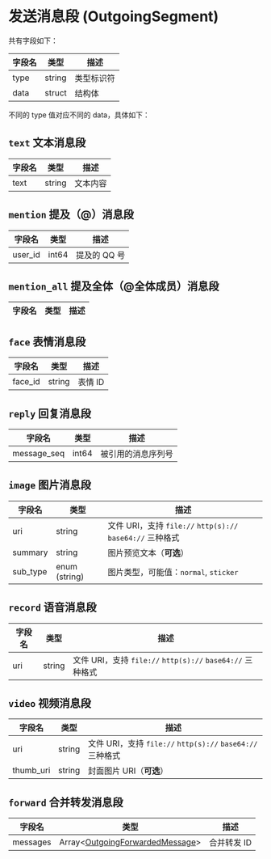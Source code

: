 # 发送消息段 (OutgoingSegment)

共有字段如下：

| 字段名 | 类型   | 描述       |
| ------ | ------ | ---------- |
| type   | string | 类型标识符 |
| data   | struct | 结构体     |

不同的 type 值对应不同的 data，具体如下：

## `text` 文本消息段

| 字段名 | 类型   | 描述     |
| ------ | ------ | -------- |
| text   | string | 文本内容 |

## `mention` 提及（@）消息段

| 字段名  | 类型  | 描述         |
| ------- | ----- | ------------ |
| user_id | int64 | 提及的 QQ 号 |

## `mention_all` 提及全体（@全体成员）消息段

| 字段名 | 类型 | 描述 |
| ------ | ---- | ---- |

## `face` 表情消息段

| 字段名  | 类型   | 描述    |
| ------- | ------ | ------- |
| face_id | string | 表情 ID |

## `reply` 回复消息段

| 字段名      | 类型  | 描述               |
| ----------- | ----- | ------------------ |
| message_seq | int64 | 被引用的消息序列号 |

## `image` 图片消息段

| 字段名   | 类型          | 描述                                                       |
| -------- | ------------- | ---------------------------------------------------------- |
| uri      | string        | 文件 URI，支持 `file://` `http(s)://` `base64://` 三种格式 |
| summary  | string        | 图片预览文本（**可选**）                                   |
| sub_type | enum (string) | 图片类型，可能值：`normal`, `sticker`                      |

## `record` 语音消息段

| 字段名 | 类型   | 描述                                                       |
| ------ | ------ | ---------------------------------------------------------- |
| uri    | string | 文件 URI，支持 `file://` `http(s)://` `base64://` 三种格式 |

## `video` 视频消息段

| 字段名    | 类型   | 描述                                                       |
| --------- | ------ | ---------------------------------------------------------- |
| uri       | string | 文件 URI，支持 `file://` `http(s)://` `base64://` 三种格式 |
| thumb_uri | string | 封面图片 URI（**可选**）                                   |

## `forward` 合并转发消息段

| 字段名   | 类型                                                                     | 描述        |
| -------- | ------------------------------------------------------------------------ | ----------- |
| messages | Array<[OutgoingForwardedMessage](../struct/OutgoingForwardedMessage.md)> | 合并转发 ID |
